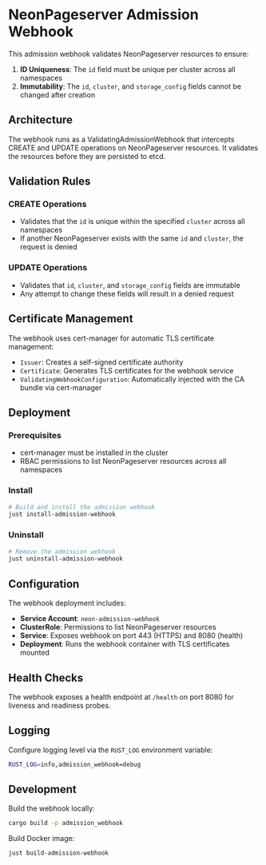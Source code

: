 # NeonPageserver Admission Webhook

This admission webhook validates NeonPageserver resources to ensure:

1. **ID Uniqueness**: The `id` field must be unique per cluster across all namespaces
2. **Immutability**: The `id`, `cluster`, and `storage_config` fields cannot be changed after creation

## Architecture

The webhook runs as a ValidatingAdmissionWebhook that intercepts CREATE and UPDATE operations on NeonPageserver resources. It validates the resources before they are persisted to etcd.

## Validation Rules

### CREATE Operations
- Validates that the `id` is unique within the specified `cluster` across all namespaces
- If another NeonPageserver exists with the same `id` and `cluster`, the request is denied

### UPDATE Operations  
- Validates that `id`, `cluster`, and `storage_config` fields are immutable
- Any attempt to change these fields will result in a denied request

## Certificate Management

The webhook uses cert-manager for automatic TLS certificate management:

- `Issuer`: Creates a self-signed certificate authority
- `Certificate`: Generates TLS certificates for the webhook service
- `ValidatingWebhookConfiguration`: Automatically injected with the CA bundle via cert-manager

## Deployment

### Prerequisites
- cert-manager must be installed in the cluster
- RBAC permissions to list NeonPageserver resources across all namespaces

### Install
```bash
# Build and install the admission webhook
just install-admission-webhook
```

### Uninstall  
```bash
# Remove the admission webhook
just uninstall-admission-webhook
```

## Configuration

The webhook deployment includes:

- **Service Account**: `neon-admission-webhook` 
- **ClusterRole**: Permissions to list NeonPageserver resources
- **Service**: Exposes webhook on port 443 (HTTPS) and 8080 (health)
- **Deployment**: Runs the webhook container with TLS certificates mounted

## Health Checks

The webhook exposes a health endpoint at `/health` on port 8080 for liveness and readiness probes.

## Logging

Configure logging level via the `RUST_LOG` environment variable:
```bash
RUST_LOG=info,admission_webhook=debug
```

## Development

Build the webhook locally:
```bash
cargo build -p admission_webhook
```

Build Docker image:
```bash
just build-admission-webhook
```
